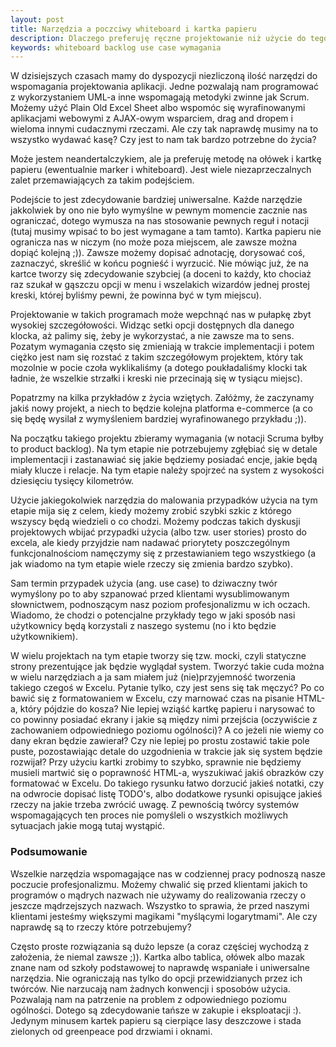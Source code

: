 ```yaml
---
layout: post
title: Narzędzia a poczciwy whiteboard i kartka papieru
description: Dlaczego preferuję ręczne projektowanie niż użycie do tego celu wymyślnych narzędzi.
keywords: whiteboard backlog use case wymagania
---
```

W dzisiejszych czasach mamy do dyspozycji niezliczoną ilość narzędzi do wspomagania
projektowania aplikacji. Jedne pozwalają nam programować z wykorzystaniem UML-a
inne wspomagają metodyki zwinne jak Scrum. Możemy użyć Plain Old Excel Sheet albo
wspomóc się wyrafinowanymi aplikacjami webowymi z AJAX-owym wsparciem, drag and
dropem i wieloma innymi cudacznymi rzeczami. Ale czy tak naprawdę musimy na to
wszystko wydawać kasę? Czy jest to nam tak bardzo potrzebne do życia?

Może jestem neandertalczykiem, ale ja preferuję metodę na ołówek i kartkę papieru
(ewentualnie marker i whiteboard). Jest wiele niezaprzeczalnych zalet przemawiających
za takim podejściem. 

Podejście to jest zdecydowanie bardziej uniwersalne. Każde narzędzie jakkolwiek
by ono nie było wymyślne w pewnym momencie zacznie nas ograniczać, dotego wymusza
na nas stosowanie pewnych reguł i notacji (tutaj musimy wpisać to bo jest wymagane
a tam tamto). Kartka papieru nie ogranicza nas w niczym (no może poza miejscem,
ale zawsze można dopiąć kolejną ;)). Zawsze możemy dopisać adnotację, dorysować
coś, zaznaczyć, skreślić w końcu pognieść i wyrzucić. Nie mówiąc już, że na kartce
tworzy się zdecydowanie szybciej (a doceni to każdy, kto chociaż raz szukał w
gąszczu opcji w menu i wszelakich wizardów jednej prostej kreski, której byliśmy
pewni, że powinna być w tym miejscu).

Projektowanie w takich programach może wepchnąć nas w pułapkę zbyt wysokiej
szczegółowości. Widząc setki opcji dostępnych dla danego klocka, aż palimy się, żeby
je wykorzystać, a nie zawsze ma to sens. Pozatym wymagania często się zmieniają w trakcie
implementacji i potem ciężko jest nam się rozstać z takim szczegółowym projektem,
który tak mozolnie w pocie czoła wyklikaliśmy (a dotego poukładaliśmy klocki tak
ładnie, że wszelkie strzałki i kreski nie przecinają się w tysiącu miejsc).

Popatrzmy na kilka przykładów z życia wziętych. Załóżmy, że zaczynamy jakiś nowy
projekt, a niech to będzie kolejna platforma e-commerce (a co się będę wysilał
z wymyśleniem bardziej wyrafinowanego przykładu ;)).

Na początku takiego projektu zbieramy wymagania (w notacji Scruma byłby to
product backlog). Na tym etapie nie potrzebujemy zgłębiać się w detale implementacji
i zastanawiać się jakie będziemy posiadać encje, jakie będą miały klucze i relacje.
Na tym etapie należy spojrzeć na system z wysokości dziesięciu tysięcy kilometrów.

Użycie jakiegokolwiek narzędzia do malowania przypadków użycia na tym etapie mija się z celem,
kiedy możemy zrobić szybki szkic z którego wszyscy będą wiedzieli o co chodzi. Możemy
podczas takich dyskusji projektowych wbijać przypadki użycia (albo tzw. user stories)
prosto do excela, ale kiedy przyjdzie nam nadawać priorytety poszczególnym funkcjonalnościom
namęczymy się z przestawianiem tego wszystkiego (a jak wiadomo na tym etapie wiele
rzeczy się zmienia bardzo szybko).

Sam termin przypadek użycia (ang. use case) to dziwaczny twór wymyślony po to aby
szpanować przed klientami wysublimowanym słownictwem, podnoszącym nasz poziom
profesjonalizmu w ich oczach. Wiadomo, że chodzi o potencjalne przykłady tego
w jaki sposób nasi użytkownicy będą korzystali z naszego systemu (no i kto będzie
użytkownikiem).

W wielu projektach na tym etapie tworzy się tzw. mocki, czyli statyczne strony
prezentujące jak będzie wyglądał system. Tworzyć takie cuda można w wielu narzędziach
a ja sam miałem już (nie)przyjemność tworzenia takiego czegoś w Excelu. Pytanie tylko,
czy jest sens się tak męczyć? Po co bawić się z formatowaniem w Excelu, czy marnować
czas na pisanie HTML-a, który pójdzie do kosza? Nie lepiej wziąść kartkę papieru
i narysować to co powinny posiadać ekrany i jakie są między nimi przejścia
(oczywiście z zachowaniem odpowiedniego poziomu ogólności)? A co jeżeli nie wiemy
co dany ekran będzie zawierał? Czy nie lepiej po prostu zostawić takie pole puste,
pozostawiając detale do uzgodnienia w trakcie jak się system będzie rozwijał?
Przy użyciu kartki zrobimy to szybko, sprawnie nie będziemy musieli martwić się
o poprawność HTML-a, wyszukiwać jakiś obrazków czy formatować w Excelu. Do takiego
rysunku łatwo dorzucić jakieś notatki, czy na odwrocie dopisać listę TODO's, albo
dodatkowe rysunki opisujące jakieś rzeczy na jakie trzeba zwrócić uwagę. Z pewnością
twórcy systemów wspomagających ten proces nie pomyśleli o wszystkich możliwych
sytuacjach jakie mogą tutaj wystąpić.

### Podsumowanie

Wszelkie narzędzia wspomagające nas w codziennej pracy podnoszą nasze poczucie
profesjonalizmu. Możemy chwalić się przed klientami jakich to programów o mądrych
nazwach nie używamy do realizowania rzeczy o jeszcze mądrzejszych nazwach. Wszystko
to sprawia, że przed naszymi klientami jesteśmy większymi magikami "myślącymi
logarytmami". Ale czy naprawdę są to rzeczy które potrzebujemy?

Często proste rozwiązania są dużo lepsze (a coraz częściej wychodzą z założenia,
że niemal zawsze ;)). Kartka albo tablica, ołówek albo mazak znane nam od szkoły
podstawowej to naprawdę wspaniałe i uniwersalne narzędzia. Nie ograniczają nas
tylko do opcji przewidzianych przez ich twórców. Nie narzucają nam żadnych konwencji
i sposobów użycia. Pozwalają nam na patrzenie na problem z odpowiedniego poziomu
ogólności. Dotego są zdecydowanie tańsze w zakupie i eksploatacji :). Jedynym
minusem kartek papieru są cierpiące lasy deszczowe i stada zielonych od
greenpeace pod drzwiami i oknami.